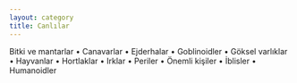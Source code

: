 ```yaml
---
layout: category
title: Canlılar
---
```


Bitki ve mantarlar • Canavarlar • Ejderhalar • Goblinoidler • Göksel varlıklar • Hayvanlar • Hortlaklar • Irklar • Periler • Önemli kişiler • İblisler • Humanoidler